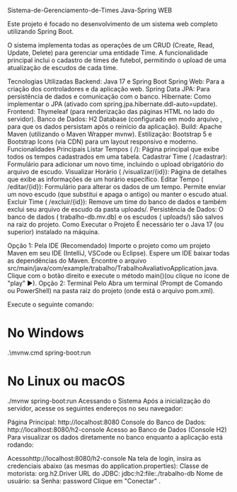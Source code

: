 Sistema-de-Gerenciamento-de-Times
Java-Spring WEB

Este projeto é focado no desenvolvimento de um sistema web completo utilizando Spring Boot.

O sistema implementa todas as operações de um CRUD (Create, Read, Update, Delete) para gerenciar uma entidade Time. A funcionalidade principal inclui o cadastro de times de futebol, permitindo o upload de uma atualização de escudos de cada time.

Tecnologias Utilizadas
Backend: Java 17 e Spring Boot
Spring Web: Para a criação dos controladores e da aplicação web.
Spring Data JPA: Para persistência de dados e comunicação com o banco.
Hibernate: Como implementar o JPA (ativado com spring.jpa.hibernate.ddl-auto=update).
Frontend: Thymeleaf (para renderização das páginas HTML no lado do servidor).
Banco de Dados: H2 Database (configurado em modo arquivo , para que os dados persistam após o reinício da aplicação).
Build: Apache Maven (utilizando o Maven Wrapper mvnw).
Estilização: Bootstrap 5 e Bootstrap Icons (via CDN) para um layout responsivo e moderno.
Funcionalidades Principais
Listar Tempos ( /): Página principal que exibe todos os tempos cadastrados em uma tabela.
Cadastrar Time ( /cadastrar): Formulário para adicionar um novo time, incluindo o upload obrigatório do arquivo de escudo.
Visualizar Horário ( /visualizar/{id}): Página de detalhes que exibe as informações de um horário específico.
Editar Tempo ( /editar/{id}): Formulário para alterar os dados de um tempo. Permite enviar um novo escudo (que substitui e apaga o antigo) ou manter o escudo atual.
Excluir Time ( /excluir/{id}): Remove um time do banco de dados e também exclui seu arquivo de escudo da pasta uploads/.
Persistência de Dados: O banco de dados ( trabalho-db.mv.db) e os escudos ( uploads/) são salvos na raiz do projeto.
Como Executar o Projeto
É necessário ter o Java 17 (ou superior) instalado na máquina.

Opção 1: Pela IDE (Recomendado)
Importe o projeto como um projeto Maven em seu IDE (IntelliJ, VSCode ou Eclipse).
Espere um IDE baixar todas as dependências do Maven.
Encontre o arquivo src/main/java/com/example/trabalho/TrabalhoAvaliativoApplication.java.
Clique com o botão direito e execute o método main()(ou clique no ícone de "play" ▶).
Opção 2: Terminal Pelo
Abra um terminal (Prompt de Comando ou PowerShell) na pasta raiz do projeto (onde está o arquivo pom.xml).

Execute o seguinte comando:

# No Windows
.\mvnw.cmd spring-boot:run

# No Linux ou macOS
./mvnw spring-boot:run
Acessando o Sistema
Após a inicialização do servidor, acesse os seguintes endereços no seu navegador:

Página Principal: http://localhost:8080
Console do Banco de Dados: http://localhost:8080/h2-console
Acesso ao Banco de Dados (Console H2)
Para visualizar os dados diretamente no banco enquanto a aplicação está rodando:

Acessohttp://localhost:8080/h2-console
Na tela de login, insira as credenciais abaixo (as mesmas do application.properties):
Classe de motorista: org.h2.Driver
URL do JDBC: jdbc:h2:file:./trabalho-db
Nome de usuário: sa
Senha: password
Clique em "Conectar" .